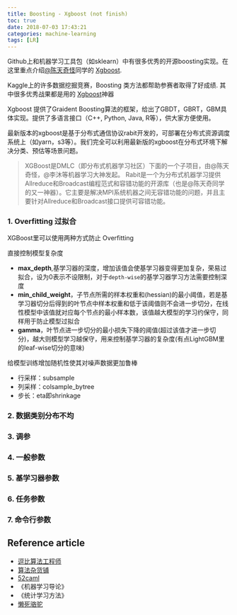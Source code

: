 ```yaml
---
title: Boosting - Xgboost (not finish)
toc: true
date: 2018-07-03 17:43:21
categories: machine-learning
tags: [LR]
---
```


Github上和机器学习工具包（如sklearn）中有很多优秀的开源boosting实现。在这里重点介绍[@陈天奇怪][tqchen]同学的 [Xgboost][xgboost].

Kaggle上的许多数据挖掘竞赛，Boosting 类方法都帮助参赛者取得了好成绩. 其中很多优秀战果都是用的 [Xgboost][xgboost]神器

<!-- more -->

Xgboost 提供了Graident Boosting算法的框架，给出了GBDT，GBRT，GBM具体实现。提供了多语言接口（C++, Python, Java, R等），供大家方便使用。

最新版本的xgboost是基于分布式通信协议rabit开发的，可部署在分布式资源调度系统上（如yarn，s3等）。我们完全可以利用最新版的xgboost在分布式环境下解决分类、预估等场景问题。

> XGBoost是DMLC（即分布式机器学习社区）下面的一个子项目，由@陈天奇怪，@李沐等机器学习大神发起。
> Rabit是一个为分布式机器学习提供Allreduce和Broadcast编程范式和容错功能的开源库（也是@陈天奇同学的又一神器）。它主要是解决MPI系统机器之间无容错功能的问题，并且主要针对Allreduce和Broadcast接口提供可容错功能。


### 1. Overfitting 过拟合

XGBoost里可以使用两种方式防止 Overfitting

直接控制模型复杂度

- **max_depth**,基学习器的深度，增加该值会使基学习器变得更加复杂，荣易过拟合，设为0表示不设限制，对于`depth-wise`的基学习器学习方法需要控制深度
- **min_child_weight**，子节点所需的样本权重和(hessian)的最小阈值，若是基学习器切分后得到的叶节点中样本权重和低于该阈值则不会进一步切分，在线性模型中该值就对应每个节点的最小样本数，该值越大模型的学习约保守，同样用于防止模型过拟合
- **gamma**，叶节点进一步切分的最小损失下降的阈值(超过该值才进一步切分)，越大则模型学习越保守，用来控制基学习器的复杂度(有点LightGBM里的leaf-wise切分的意味)

给模型训练增加随机性使其对噪声数据更加鲁棒

- 行采样：subsample
- 列采样：colsample_bytree
- 步长：eta即shrinkage

### 2. 数据类别分布不均

### 3. 调参

### 4. 一般参数

### 5. 基学习器参数

### 6. 任务参数

### 7. 命令行参数

## Reference article

- [逗比算法工程师][9]
- [算法杂货铺][10]
- [52caml][11]
- 《机器学习导论》
- 《统计学习方法》
- [懒死骆驼][12]

[tqchen]: https://weibo.com/u/2397265244?is_all=1
[xgboost]: https://github.com/dmlc/xgboost.git


[c1]: http://blog.csdn.net/blueloveyyt/article/details/45013403
[c2]: http://blog.csdn.net/ljp812184246/article/details/47402639

[1]: /images/model-dt-01.jpg
[2]: /images/model-dt-02.png
[3]: /2016/08/18/ml-entropy-base/
[4]: /2016/08/24/ml-CART/

[5]: https://en.wikipedia.org/wiki/Heuristic_(computer_science)
[6]: https://en.wikipedia.org/wiki/Greedy_algorithm
[7]: https://en.wikipedia.org/wiki/ID3_algorithm
[8]: https://en.wikipedia.org/wiki/C4.5_algorithm

[9]: http://www.cnblogs.com/fengfenggirl/p/classsify_decision_tree.html
[10]: http://www.52caml.com/
[11]: http://www.cnblogs.com/leoo2sk/archive/2010/09/19/decision-tree.html
[12]: http://izhaoyi.top/2017/06/19/Decision-Tree
[13]: https://www.zybuluo.com/mdeditor
